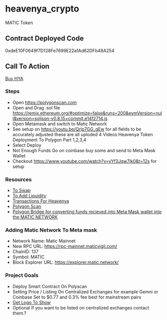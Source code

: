 # heavenya_crypto
MATIC Token

## Contract Deployed Code
0xdeE10F0649f7D128Fe7699E22a1Ad62DFb48A254

## Call To Action 
[Buy HYA](https://app.sushi.com/swap?tokens=MATIC&tokens=0xdeE10F0649f7D128Fe7699E22a1Ad62DFb48A254&chainId=137) 

### Steps
- Open https://polygonscan.com
- Open and Drag .sol file https://remix.ethereum.org/#optimize=false&runs=200&evmVersion=null&version=soljson-v0.8.15+commit.e14f2714.js
- Open Metamask and switch to Matic Network
- See setup on https://youtu.be/Qrlp7GG_gEw for all fields to be accurately adjusted these are all uploded 4 Videos Heavenya Token Deployment To Polygon Part 1,2,3,4
- Select Deploy
- Not Enough Funds Go on coinbase buy some and send to Meta Mask Wallet
- Checkout https://www.youtube.com/watch?v=vYf3Jqw7Ik0&t=12s for setup

### Resources
- [To Swap](https://app.sushi.com/swap?chainId=137)
- [To Add Liquidity](https://app.sushi.com/trident/add/MATIC/0xdeE10F0649f7D128Fe7699E22a1Ad62DFb48A254?fee=30&twap=false&chainId=137)
- [Transactions For Heavenya](https://polygonscan.com/address/0xdeE10F0649f7D128Fe7699E22a1Ad62DFb48A254)
- [Polygon Scan](https://polygonscan.com/)
- [Polygon Bridge for converting funds recieved into Meta Mask wallet into the MATIC NETWORK](https://wallet.polygon.technology/bridgev)

### Adding Matic Network To Meta mask
- Network Name: Matic Mainnet
- New RPC URL: https://rpc-mainnet.maticvigil.com/
- ChainID: 137
- Symbol: MATIC
- Block Explorer URL: https://explorer.matic.network/

### Project Goals
- Deploy Smart Contract On Polyscan
- Setting Price / Listing On Centralized Exchanges for example Gemni or Coinbase Set to $0.77 and 0.3% fee best for mainstream pairs
- [Get Logo To Show](https://polygonscan.com/tokenupdate/0xdeE10F0649f7D128Fe7699E22a1Ad62DFb48A254)
- Optional If you want to be listed on centralized exchanges contact them.?